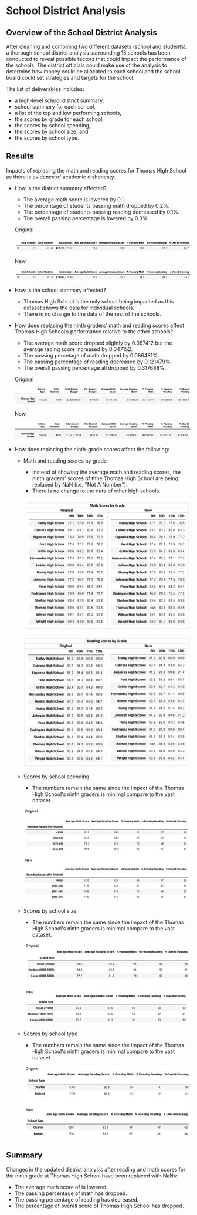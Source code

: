# School District Analysis

## Overview of the School District Analysis
After cleaning and combining two different datasets (school and students), a thorough school district analysis surrounding 15 schools has been conducted to reveal possible factors that could impact the performance of the schools.  The district officials could make use of the analysis to determine how money could be allocated to each school and the school board could set strategies and targets for the school.

The list of deliverables includes:
- a high-level school district summary,
- school summary for each school,
- a list of the top and low performing schools,
- the scores by grade for each school,
- the scores by school spending,
- the scores by school size, and
- the scores by school type.


## Results
Impacts of replacing the math and reading scores for Thomas High School as there is evidence of academic dishonesty.

- How is the district summary affected?
    - The average math score is lowered by 0.1.
    - The percentage of students passing math dropped by 0.2%.
    - The percentage of students passing reading decreased by 0.1%.
    - The overall passing percentage is lowered by 0.3%.

    Original
    
    ![district_summary_original](https://github.com/SzeWingChan/School_District_Analysis/blob/main/Resources/district_summary_original.png)
    
    New
    
    ![district_summary_new](https://github.com/SzeWingChan/School_District_Analysis/blob/main/Resources/district_summary_new.png)


- How is the school summary affected?
    - Thomas High School is the only school being impacted as this dataset shows the data for individual schools.
    - There is no change to the data of the rest of the schools.
    
- How does replacing the ninth graders’ math and reading scores affect Thomas High School’s performance relative to the other schools?
    - The average math score dropped slightly by 0.067412 but the average rading score increased by 0.047152.  
    - The passing percetage of math dropped by 0.086481%.
    - The passing percentage of reading decreased by 0.121479%.
    - The overall passing percentage all dropped by 0.317688%.

    Original
    
    ![school_summary_original](https://github.com/SzeWingChan/School_District_Analysis/blob/main/Resources/school_summary_original.png)

    New
    
    ![school_summary_new](https://github.com/SzeWingChan/School_District_Analysis/blob/main/Resources/school_summary_new.png)

- How does replacing the ninth-grade scores affect the following:
    - Math and reading scores by grade
        - Instead of showing the average math and reading scores, the ninth graders' scores of thhe Thomas High School are being replaced by NaN (i.e. "Not A Number").  
        - There is no change to the data of other high schools.

        ![Math Scores by Grade](https://github.com/SzeWingChan/School_District_Analysis/blob/main/math_scores_by_grade.png)

        ![Reading Scores by Grade](https://github.com/SzeWingChan/School_District_Analysis/blob/main/reading_scores_by_grade.png)

    - Scores by school spending
        - The numbers remain the same since the impact of the Thomas High School's ninth graders is minimal compare to the vast dataset. 

        ![scores_by_school_spending](https://github.com/SzeWingChan/School_District_Analysis/blob/main/scores_by_school_spending.png)
    
    - Scores by school size
        - The numbers remain the same since the impact of the Thomas High School's ninth graders is minimal compare to the vast dataset. 

        ![scores_by_school_size](https://github.com/SzeWingChan/School_District_Analysis/blob/main/Resources/scores_by_school_size.png)


    - Scores by school type
        - The numbers remain the same since the impact of the Thomas High School's ninth graders is minimal compare to the vast dataset. 

        ![scores_by_school_size_type](https://github.com/SzeWingChan/School_District_Analysis/blob/main/Resources/scores_by_school_type.png)

## Summary
Changes in the updated district analysis after reading and math scores for the ninth grade at Thomas High School have been replaced with NaNs:
-   The average math score of is lowered.
-   The passing percentage of math has dropped.
-   The passing percentage of reading has decreased.
-   The percentage of overall score of Thomas High School has dropped.
